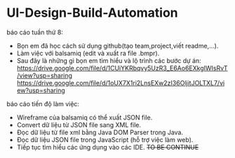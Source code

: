 # UI-Design-Build-Automation
báo cáo tuần thứ 8:
- Bọn em đã học cách sử dụng github(tạo team,project,viết readme,...).
- Làm việc với balsamiq (edit và xuất ra file .bmpr).
- Sau đây là những gì bọn em tìm hiểu và lộ trình các bước dự án:
    https://drive.google.com/file/d/1CUiYKRbqvy5UzR3_E6Ao6EXkgIWIsRvT/view?usp=sharing
    https://drive.google.com/file/d/1oUX7X1ri2LnsEXw2zI36OljitJOLTXL7/view?usp=sharing
    
báo cáo tiến độ làm việc:
- Wireframe của balsamiq có thể xuất JSON file.
- Convert dữ liệu từ JSON file sang XML file.
- Đọc dữ liệu từ file xml bằng Java DOM Parser trong Java.
- Đọc dữ liệu JSON file trong JavaScript (hỗ trợ việc làm web).
- Tiếp tục tìm hiểu các ứng dụng vào các IDE.
~~TO BE CONTINUE~~
